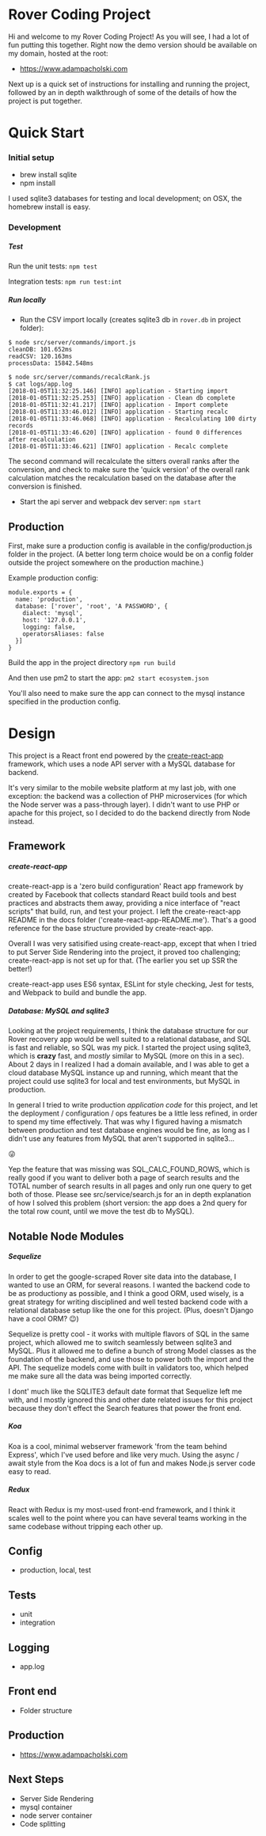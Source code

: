 # Rover Coding Project
Hi and welcome to my Rover Coding Project!  As you will see, I had a lot of fun putting this together.  Right now the demo version should be available on my domain, hosted at the root:

* https://www.adampacholski.com

Next up is a quick set of instructions for installing and running the project, followed by an in depth walkthrough of some of the details of how the project is put together.

# Quick Start

### Initial setup
* brew install sqlite
* npm install

I used sqlite3 databases for testing and local development; on OSX, the homebrew install is easy.

### Development
##### Test
Run the unit tests: `npm test`

Integration tests: `npm run test:int`

##### Run locally
* Run the CSV import locally (creates sqlite3 db in `rover.db` in project folder):

```
$ node src/server/commands/import.js
cleanDB: 101.652ms
readCSV: 120.163ms
processData: 15842.548ms

$ node src/server/commands/recalcRank.js
$ cat logs/app.log
[2018-01-05T11:32:25.146] [INFO] application - Starting import
[2018-01-05T11:32:25.253] [INFO] application - Clean db complete
[2018-01-05T11:32:41.217] [INFO] application - Import complete
[2018-01-05T11:33:46.012] [INFO] application - Starting recalc
[2018-01-05T11:33:46.068] [INFO] application - Recalculating 100 dirty records
[2018-01-05T11:33:46.620] [INFO] application - found 0 differences after recalculation
[2018-01-05T11:33:46.621] [INFO] application - Recalc complete
```

The second command will recalculate the sitters overall ranks after the conversion, and check to make sure the 'quick version' of the overall rank calculation matches the recalculation based on the database after the conversion is finished.

* Start the api server and webpack dev server: `npm start`

## Production
First, make sure a production config is available in the config/production.js folder in the project.  (A better long term choice would be on a config folder outside the project somewhere on the production machine.)

Example production config:
```
module.exports = {
  name: 'production',
  database: ['rover', 'root', 'A PASSWORD', {
    dialect: 'mysql',
    host: '127.0.0.1',
    logging: false,
    operatorsAliases: false
  }]
}
```

Build the app in the project directory `npm run build`

And then use pm2 to start the app: `pm2 start ecosystem.json`

You'll also need to make sure the app can connect to the mysql instance specified in the production config.

# Design
This project is a React front end powered by the [create-react-app](https://github.com/facebookincubator/create-react-app)
 framework, which uses a node API server with a MySQL database for backend.

It's very similar to the mobile website platform at my last job, with one exception: the backend was a collection of PHP microservices (for which the Node server was a pass-through layer).  I didn't want to use PHP or apache for this project, so I decided to do the backend directly from Node instead.

## Framework
##### create-react-app
create-react-app is a 'zero build configuration' React app framework by created by Facebook that collects standard React build tools and best practices and abstracts them away, providing a nice interface of "react scripts" that build, run, and test your project.  I left the create-react-app README in the docs folder ('create-react-app-README.me').  That's a good reference for the base structure provided by create-react-app.

Overall I was very satisified using create-react-app, except that when I tried to put Server Side Rendering into the project, it proved too challenging; create-react-app is not set up for that.  (The earlier you set up SSR the better!)

create-react-app uses ES6 syntax, ESLint for style checking, Jest for tests, and Webpack to build and bundle the app.

##### Database:  MySQL and sqlite3
Looking at the project requirements, I think the database structure for our Rover recovery app would be well suited to a relational database, and SQL is fast and reliable, so SQL was my pick.  I started the project using sqlite3, which is **crazy** fast, and *mostly* similar to MySQL (more on this in a sec).  About 2 days in I realized I had a domain available, and I was able to get a cloud database MySQL instance up and running, which meant that the project could use sqlite3 for local and test environments, but MySQL in production.

In general I tried to write production *application code* for this project, and let the deployment / configuration / ops features be a little less refined, in order to spend my time effectively.  That was why I figured having a mismatch between production and test database engines would be fine, as long as I didn't use any features from MySQL that aren't supported in sqlite3...

:stuck_out_tongue_winking_eye:

Yep the feature that was missing was SQL_CALC_FOUND_ROWS, which is really good if you want to deliver both a page of search results and the TOTAL number of search results in all pages and only run one query to get both of those.  Please see src/service/search.js for an in depth explanation of how I solved this problem (short version: the app does a 2nd query for the total row count, until we move the test db to MySQL).

## Notable Node Modules
##### Sequelize
In order to get the google-scraped Rover site data into the database, I wanted to use an ORM, for several reasons.  I wanted the backend code to be as productiony as possible, and I think a good ORM, used wisely, is a great strategy for writing disciplined and well tested backend code with a relational database setup like the one for this project.  (Plus, doesn't Django have a cool ORM? :wink:)

Sequelize is pretty cool - it works with multiple flavors of SQL in the same project, which allowed me to switch seamlessly between sqlite3 and MySQL.  Plus it allowed me to define a bunch of strong Model classes as the foundation of the backend, and use those to power both the import and the API.  The sequelize models come with built in validators too, which helped me make sure all the data was being imported correctly.

I dont' much like the SQLITE3 default date format that Sequelize left me with, and I mostly ignored this and other date related issues for this project because they don't effect the Search features that power the front end.

##### Koa

Koa is a cool, minimal webserver framework 'from the team behind Express', which I've used before and like very much.  Using the async / await style from the Koa docs is a lot of fun and makes Node.js server code easy to read.

##### Redux

React with Redux is my most-used front-end framework, and I think it scales well to the point where you can have several teams working in the same codebase without tripping each other up.

## Config
* production, local, test

## Tests
* unit
* integration

## Logging
* app.log

## Front end
* Folder structure

## Production
* https://www.adampacholski.com

## Next Steps
* Server Side Rendering
* mysql container
* node server container
* Code splitting
